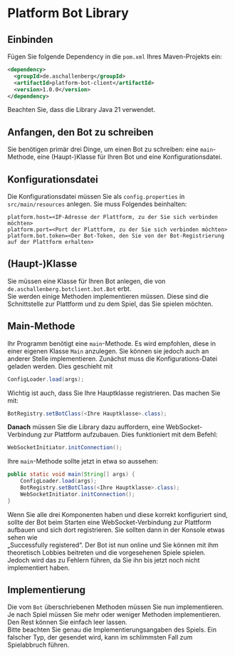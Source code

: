 
# Platform Bot Library

## Einbinden  
Fügen Sie folgende Dependency in die `pom.xml` Ihres Maven-Projekts ein:

```xml
<dependency>
  <groupId>de.aschallenberg</groupId>
  <artifactId>platform-bot-client</artifactId>
  <version>1.0.0</version>
</dependency>
```

Beachten Sie, dass die Library Java 21 verwendet.

## Anfangen, den Bot zu schreiben

Sie benötigen primär drei Dinge, um einen Bot zu schreiben: eine `main`-Methode, eine (Haupt-)Klasse für Ihren Bot und eine Konfigurationsdatei.

## Konfigurationsdatei  
Die Konfigurationsdatei müssen Sie als `config.properties` in `src/main/resources` anlegen. Sie muss Folgendes beinhalten:

```
platform.host=<IP-Adresse der Plattform, zu der Sie sich verbinden möchten>
platform.port=<Port der Plattform, zu der Sie sich verbinden möchten>
platform.bot.token=<Der Bot-Token, den Sie von der Bot-Registrierung auf der Plattform erhalten>
```

## (Haupt-)Klasse  
Sie müssen eine Klasse für Ihren Bot anlegen, die von `de.aschallenberg.botclient.bot.Bot` erbt.  
Sie werden einige Methoden implementieren müssen. Diese sind die Schnittstelle zur Plattform und zu dem Spiel, das Sie spielen möchten.

## Main-Methode  
Ihr Programm benötigt eine `main`-Methode. Es wird empfohlen, diese in einer eigenen Klasse `Main` anzulegen. Sie können sie jedoch auch an anderer Stelle implementieren. Zunächst muss die Konfigurations-Datei geladen werden. Dies geschieht mit

```java
ConfigLoader.load(args);
```
Wichtig ist auch, dass Sie Ihre Hauptklasse registrieren. Das machen Sie mit:

```java
BotRegistry.setBotClass(<Ihre Hauptklasse>.class);
```

**Danach** müssen Sie die Library dazu auffordern, eine WebSocket-Verbindung zur Plattform aufzubauen. Dies funktioniert mit dem Befehl:

```java
WebSocketInitiator.initConnection();
```

Ihre `main`-Methode sollte jetzt in etwa so aussehen:

```java
public static void main(String[] args) {
    ConfigLoader.load(args);
    BotRegistry.setBotClass(<Ihre Hauptklasse>.class);
    WebSocketInitiator.initConnection();
}
```

Wenn Sie alle drei Komponenten haben und diese korrekt konfiguriert sind, sollte der Bot beim Starten eine WebSocket-Verbindung zur Plattform aufbauen und sich dort registrieren. Sie sollten dann in der Konsole etwas sehen wie  
„Successfully registered“. Der Bot ist nun online und Sie können mit ihm theoretisch Lobbies beitreten und die vorgesehenen Spiele spielen.  
Jedoch wird das zu Fehlern führen, da Sie ihn bis jetzt noch nicht implementiert haben.

## Implementierung  
Die vom `Bot` überschriebenen Methoden müssen Sie nun implementieren. Je nach Spiel müssen Sie mehr oder weniger Methoden implementieren. Den Rest können Sie einfach leer lassen.  
Bitte beachten Sie genau die Implementierungsangaben des Spiels. Ein falscher Typ, der gesendet wird, kann im schlimmsten Fall zum Spielabbruch führen.
